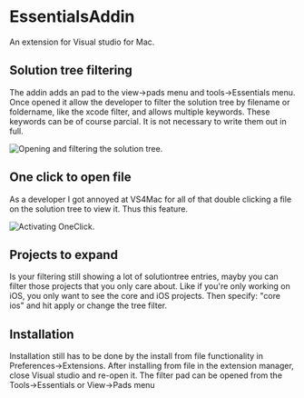 # EssentialsAddin
An extension for Visual studio for Mac.



## Solution tree filtering

The addin adds an pad to the view->pads menu and tools->Essentials menu. Once opened it allow the developer to filter the solution tree by filename or foldername, like the xcode filter, and allows multiple keywords. These keywords can be of course parcial. It is not necessary to write them out in full.

![Opening and filtering the solution tree.](/Art/Demo1_low_640.gif)


## One click to open file

As a developer I got annoyed at VS4Mac for all of that double clicking a file on the solution tree to view it. Thus this feature.

![Activating OneClick.](/Art/Demo2_low_640.gif)


## Projects to expand

Is your filtering still showing a lot of solutiontree entries, mayby you can filter those projects that you only care about. Like if you're only working on iOS, you only want to see the core and iOS projects. Then specify: "core ios" and hit apply or change the tree filter.


## Installation
Installation still has to be done by the install from file functionality in Preferences->Extensions.
After installing from file in the extension manager, close Visual studio and re-open it.
The filter pad can be opened from the Tools->Essentials or View->Pads menu
